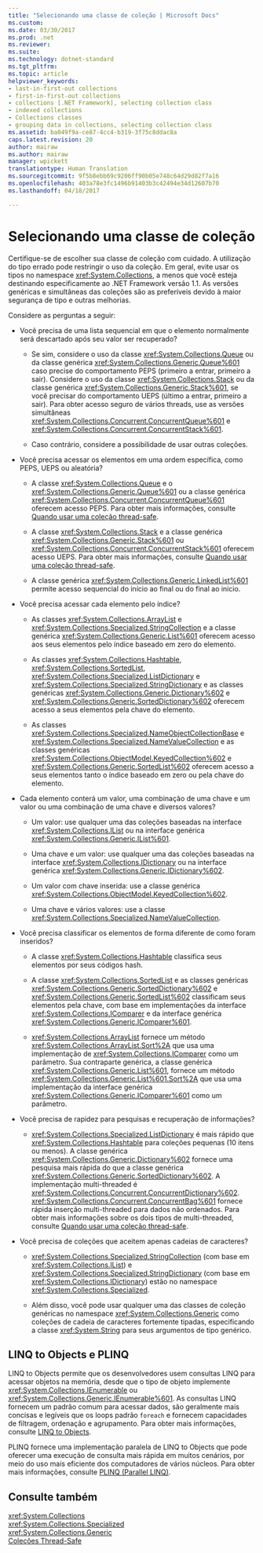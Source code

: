 ```yaml
---
title: "Selecionando uma classe de coleção | Microsoft Docs"
ms.custom: 
ms.date: 03/30/2017
ms.prod: .net
ms.reviewer: 
ms.suite: 
ms.technology: dotnet-standard
ms.tgt_pltfrm: 
ms.topic: article
helpviewer_keywords:
- last-in-first-out collections
- first-in-first-out collections
- collections [.NET Framework], selecting collection class
- indexed collections
- Collections classes
- grouping data in collections, selecting collection class
ms.assetid: ba049f9a-ce87-4cc4-b319-3f75c8ddac8a
caps.latest.revision: 20
author: mairaw
ms.author: mairaw
manager: wpickett
translationtype: Human Translation
ms.sourcegitcommit: 9f5b8ebb69c9206ff90b05e748c64d29d82f7a16
ms.openlocfilehash: 403a78e3fc1496b91403b3c42494e34d12607b70
ms.lasthandoff: 04/18/2017

---
```

# <a name="selecting-a-collection-class"></a>Selecionando uma classe de coleção
Certifique-se de escolher sua classe de coleção com cuidado. A utilização do tipo errado pode restringir o uso da coleção. Em geral, evite usar os tipos no namespace <xref:System.Collections>, a menos que você esteja destinando especificamente ao .NET Framework versão 1.1. As versões genéricas e simultâneas das coleções são as preferíveis devido à maior segurança de tipo e outras melhorias.  
  
 Considere as perguntas a seguir:  
  
-   Você precisa de uma lista sequencial em que o elemento normalmente será descartado após seu valor ser recuperado?  
  
    -   Se sim, considere o uso da classe <xref:System.Collections.Queue> ou da classe genérica <xref:System.Collections.Generic.Queue%601> caso precise do comportamento PEPS (primeiro a entrar, primeiro a sair). Considere o uso da classe <xref:System.Collections.Stack> ou da classe genérica <xref:System.Collections.Generic.Stack%601>, se você precisar do comportamento UEPS (último a entrar, primeiro a sair). Para obter acesso seguro de vários threads, use as versões simultâneas <xref:System.Collections.Concurrent.ConcurrentQueue%601> e <xref:System.Collections.Concurrent.ConcurrentStack%601>.  
  
    -   Caso contrário, considere a possibilidade de usar outras coleções.  
  
-   Você precisa acessar os elementos em uma ordem específica, como PEPS, UEPS ou aleatória?  
  
    -   A classe <xref:System.Collections.Queue> e o <xref:System.Collections.Generic.Queue%601> ou a classe genérica <xref:System.Collections.Concurrent.ConcurrentQueue%601> oferecem acesso PEPS. Para obter mais informações, consulte [Quando usar uma coleção thread-safe](../../../docs/standard/collections/thread-safe/when-to-use-a-thread-safe-collection.md).  
  
    -   A classe <xref:System.Collections.Stack> e a classe genérica <xref:System.Collections.Generic.Stack%601> ou <xref:System.Collections.Concurrent.ConcurrentStack%601> oferecem acesso UEPS. Para obter mais informações, consulte [Quando usar uma coleção thread-safe](../../../docs/standard/collections/thread-safe/when-to-use-a-thread-safe-collection.md).  
  
    -   A classe genérica <xref:System.Collections.Generic.LinkedList%601> permite acesso sequencial do início ao final ou do final ao início.  
  
-   Você precisa acessar cada elemento pelo índice?  
  
    -   As classes <xref:System.Collections.ArrayList> e <xref:System.Collections.Specialized.StringCollection> e a classe genérica <xref:System.Collections.Generic.List%601> oferecem acesso aos seus elementos pelo índice baseado em zero do elemento.  
  
    -   As classes <xref:System.Collections.Hashtable>, <xref:System.Collections.SortedList>, <xref:System.Collections.Specialized.ListDictionary> e <xref:System.Collections.Specialized.StringDictionary> e as classes genéricas <xref:System.Collections.Generic.Dictionary%602> e <xref:System.Collections.Generic.SortedDictionary%602> oferecem acesso a seus elementos pela chave do elemento.  
  
    -   As classes <xref:System.Collections.Specialized.NameObjectCollectionBase> e <xref:System.Collections.Specialized.NameValueCollection> e as classes genéricas <xref:System.Collections.ObjectModel.KeyedCollection%602> e <xref:System.Collections.Generic.SortedList%602> oferecem acesso a seus elementos tanto o índice baseado em zero ou pela chave do elemento.  
  
-   Cada elemento conterá um valor, uma combinação de uma chave e um valor ou uma combinação de uma chave e diversos valores?  
  
    -   Um valor: use qualquer uma das coleções baseadas na interface <xref:System.Collections.IList> ou na interface genérica <xref:System.Collections.Generic.IList%601>.  
  
    -   Uma chave e um valor: use qualquer uma das coleções baseadas na interface <xref:System.Collections.IDictionary> ou na interface genérica <xref:System.Collections.Generic.IDictionary%602>.  
  
    -   Um valor com chave inserida: use a classe genérica <xref:System.Collections.ObjectModel.KeyedCollection%602>.  
  
    -   Uma chave e vários valores: use a classe <xref:System.Collections.Specialized.NameValueCollection>.  
  
-   Você precisa classificar os elementos de forma diferente de como foram inseridos?  
  
    -   A classe <xref:System.Collections.Hashtable> classifica seus elementos por seus códigos hash.  
  
    -   A classe <xref:System.Collections.SortedList> e as classes genéricas <xref:System.Collections.Generic.SortedDictionary%602> e <xref:System.Collections.Generic.SortedList%602> classificam seus elementos pela chave, com base em implementações da interface <xref:System.Collections.IComparer> e da interface genérica <xref:System.Collections.Generic.IComparer%601>.  
  
    -   <xref:System.Collections.ArrayList> fornece um método <xref:System.Collections.ArrayList.Sort%2A> que usa uma implementação de <xref:System.Collections.IComparer> como um parâmetro. Sua contraparte genérica, a classe genérica <xref:System.Collections.Generic.List%601>, fornece um método <xref:System.Collections.Generic.List%601.Sort%2A> que usa uma implementação da interface genérica <xref:System.Collections.Generic.IComparer%601> como um parâmetro.  
  
-   Você precisa de rapidez para pesquisas e recuperação de informações?  
  
    -   <xref:System.Collections.Specialized.ListDictionary> é mais rápido que <xref:System.Collections.Hashtable> para coleções pequenas (10 itens ou menos). A classe genérica <xref:System.Collections.Generic.Dictionary%602> fornece uma pesquisa mais rápida do que a classe genérica <xref:System.Collections.Generic.SortedDictionary%602>. A implementação multi-threaded é <xref:System.Collections.Concurrent.ConcurrentDictionary%602>. <xref:System.Collections.Concurrent.ConcurrentBag%601> fornece rápida inserção multi-threaded para dados não ordenados. Para obter mais informações sobre os dois tipos de multi-threaded, consulte [Quando usar uma coleção thread-safe](../../../docs/standard/collections/thread-safe/when-to-use-a-thread-safe-collection.md).  
  
-   Você precisa de coleções que aceitem apenas cadeias de caracteres?  
  
    -   <xref:System.Collections.Specialized.StringCollection> (com base em <xref:System.Collections.IList>) e <xref:System.Collections.Specialized.StringDictionary> (com base em <xref:System.Collections.IDictionary>) estão no namespace <xref:System.Collections.Specialized>.  
  
    -   Além disso, você pode usar qualquer uma das classes de coleção genéricas no namespace <xref:System.Collections.Generic> como coleções de cadeia de caracteres fortemente tipadas, especificando a classe <xref:System.String> para seus argumentos de tipo genérico.  
  
## <a name="linq-to-objects-and-plinq"></a>LINQ to Objects e PLINQ  
 LINQ to Objects permite que os desenvolvedores usem consultas LINQ para acessar objetos na memória, desde que o tipo de objeto implemente <xref:System.Collections.IEnumerable> ou <xref:System.Collections.Generic.IEnumerable%601>. As consultas LINQ fornecem um padrão comum para acessar dados, são geralmente mais concisas e legíveis que os loops padrão `foreach` e fornecem capacidades de filtragem, ordenação e agrupamento. Para obter mais informações, consulte [LINQ to Objects](http://msdn.microsoft.com/library/73cafe73-37cf-46e7-bfa7-97c7eea7ced9).  
  
 PLINQ fornece uma implementação paralela de LINQ to Objects que pode oferecer uma execução de consulta mais rápida em muitos cenários, por meio do uso mais eficiente dos computadores de vários núcleos. Para obter mais informações, consulte [PLINQ (Parallel LINQ)](../../../docs/standard/parallel-programming/parallel-linq-plinq.md).  
  
## <a name="see-also"></a>Consulte também  
 <xref:System.Collections>   
 <xref:System.Collections.Specialized>   
 <xref:System.Collections.Generic>   
 [Coleções Thread-Safe](../../../docs/standard/collections/thread-safe/index.md)
